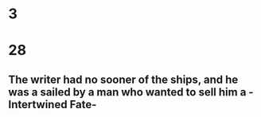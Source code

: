 # 3
# 28
## The writer had no sooner of the ships, and he was a sailed by a man who wanted to sell him a -Intertwined Fate-